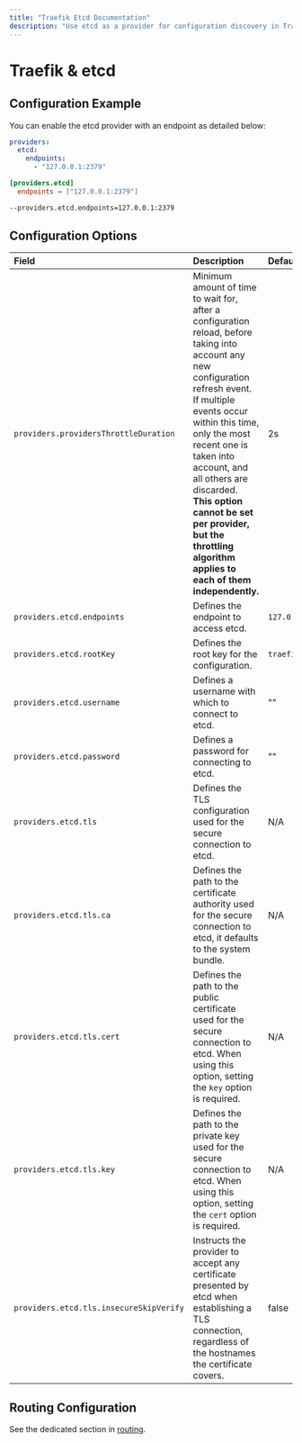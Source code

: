 ```yaml
---
title: "Traefik Etcd Documentation"
description: "Use etcd as a provider for configuration discovery in Traefik Proxy. Automate and store your configurations with Etcd. Read the technical documentation."
---
```


# Traefik & etcd

## Configuration Example

You can enable the etcd provider with an endpoint as detailed below:

```yaml tab="File (YAML)"
providers:
  etcd:
    endpoints:
      - "127.0.0.1:2379"
```

```toml tab="File (TOML)"
[providers.etcd]
  endpoints = ["127.0.0.1:2379"]
```

```bash tab="CLI"
--providers.etcd.endpoints=127.0.0.1:2379
```

## Configuration Options 

| Field | Description                                               | Default              | Required |
|:------|:----------------------------------------------------------|:---------------------|:---------|
| `providers.providersThrottleDuration` | Minimum amount of time to wait for, after a configuration reload, before taking into account any new configuration refresh event.<br />If multiple events occur within this time, only the most recent one is taken into account, and all others are discarded.<br />**This option cannot be set per provider, but the throttling algorithm applies to each of them independently.** | 2s  | No |
| `providers.etcd.endpoints` | Defines the endpoint to access etcd. |  `127.0.0.1:2379`     | Yes   |
| `providers.etcd.rootKey` | Defines the root key for the configuration. |  `traefik`     | Yes   |
| `providers.etcd.username` | Defines a username with which to connect to etcd. |  ""   | No   |
| `providers.etcd.password` | Defines a password for connecting to etcd. |  ""    | No   |
| `providers.etcd.tls` | Defines the TLS configuration used for the secure connection to etcd. |  N/A    | No   |
| `providers.etcd.tls.ca` | Defines the path to the certificate authority used for the secure connection to etcd, it defaults to the system bundle.  |  N/A   | No   |
| `providers.etcd.tls.cert` | Defines the path to the public certificate used for the secure connection to etcd. When using this option, setting the `key` option is required. |  N/A   | Yes   |
| `providers.etcd.tls.key` | Defines the path to the private key used for the secure connection to etcd. When using this option, setting the `cert` option is required. |  N/A   | Yes   |
| `providers.etcd.tls.insecureSkipVerify` | Instructs the provider to accept any certificate presented by etcd when establishing a TLS connection, regardless of the hostnames the certificate covers. | false   | No   |

## Routing Configuration

See the dedicated section in [routing](../../../../routing/providers/kv.md).
